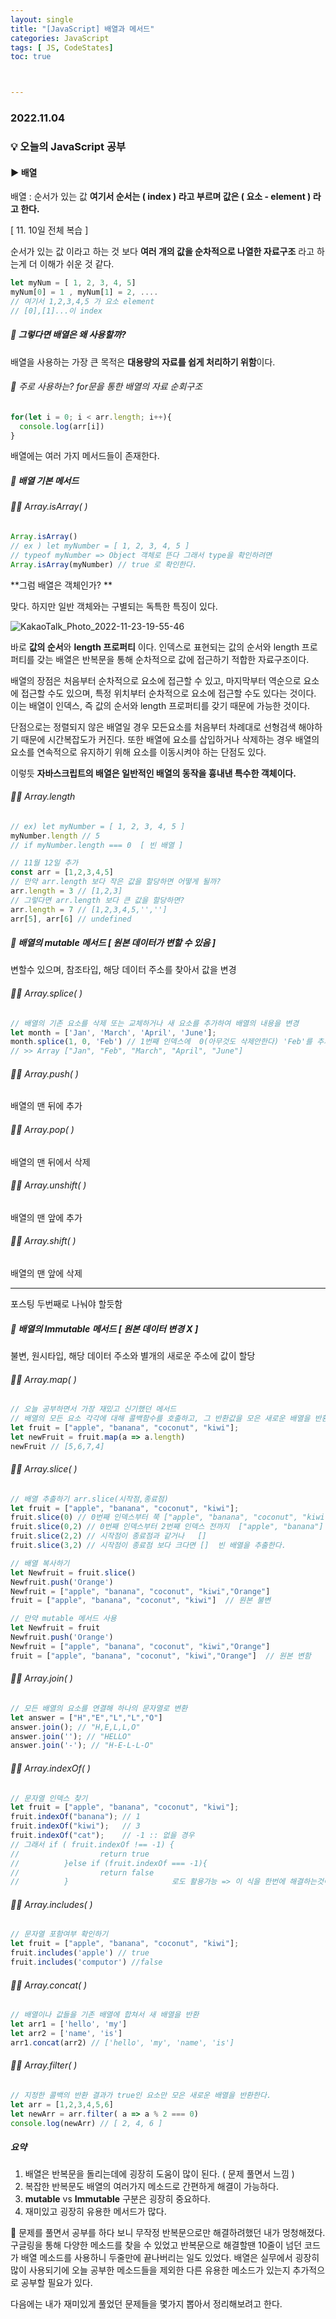 ```yaml
---
layout: single
title: "[JavaScript] 배열과 메서드"
categories: JavaScript
tags: [ JS, CodeStates]
toc: true



---
```


### 2022.11.04

### 💡  오늘의 JavaScript 공부 

#### ▶️ 배열  

배열 : 순서가 있는 값 **여기서 순서는 ( index ) 라고 부르며 값은 ( 요소 - element ) 라고 한다.** 

[ 11. 10일 전체 복습 ]

순서가 있는 값 이라고 하는 것 보다 **여러 개의 값을 순차적으로 나열한 자료구조** 라고 하는게 더 이해가 쉬운 것 같다.

```js
let myNum = [ 1, 2, 3, 4, 5]
myNum[0] = 1 , myNum[1] = 2, ....
// 여기서 1,2,3,4,5 가 요소 element
// [0],[1]...이 index
```

##### 📌 그렇다면 배열은 왜 사용할까? 

배열을 사용하는 가장 큰 목적은 **대용량의 자료를 쉽게 처리하기 위함**이다.

###### 📌 주로 사용하는? for문을 통한 배열의 자료 순회구조

```js
for(let i = 0; i < arr.length; i++){
  console.log(arr[i])
}
```

 배열에는 여러 가지 메서드들이 존재한다.  

##### 📌 배열 기본 메서드  

###### 🙆‍♂️ Array.isArray( )

```js 
Array.isArray() 
// ex ) let myNumber = [ 1, 2, 3, 4, 5 ] 
// typeof myNumber => Object 객체로 뜬다 그래서 type을 확인하려면 
Array.isArray(myNumber) // true 로 확인한다. 
```

**그럼 배열은 객체인가? **

맞다. 하지만 일반 객체와는 구별되는 독특한 특징이 있다. 

![KakaoTalk_Photo_2022-11-23-19-55-46](https://user-images.githubusercontent.com/104547038/203529595-f7f35d58-bd9a-42fc-bf9a-af66dd8dccce.jpeg)

바로 **값의 순서**와 **length 프로퍼티** 이다. 인덱스로 표현되는 값의 순서와 length 프로퍼티를 갖는 배열은 반복문을 통해 순차적으로 값에 접근하기 적합한 자료구조이다. 

배열의 장점은 처음부터 순차적으로 요소에 접근할 수 있고, 마지막부터 역순으로 요소에 접근할 수도 있으며, 특정 위치부터 순차적으로 요소에 접근할 수도 있다는 것이다. 이는 배열이 인덱스, 즉 값의 순서와 length 프로퍼티를 갖기 때문에 가능한 것이다. 

단점으로는 정렬되지 않은 배열일 경우 모든요소를 처음부터 차례대로 선형검색 해야하기 때문에 시간복잡도가 커진다. 또한 배열에 요소를 삽입하거나 삭제하는 경우 배열의 요소를 연속적으로 유지하기 위해 요소를 이동시켜야 하는 단점도 있다. 

이렇듯 **자바스크립트의 배열은 일반적인 배열의 동작을 흉내낸 특수한 객체이다.** 

###### 🙆‍♂️ Array.length

```js
// ex) let myNumber = [ 1, 2, 3, 4, 5 ] 
myNumber.length // 5 
// if myNumber.length === 0  [ 빈 배열 ]  

// 11월 12일 추가 
const arr = [1,2,3,4,5]
// 만약 arr.length 보다 작은 값을 할당하면 어떻게 될까? 
arr.length = 3 // [1,2,3]
// 그렇다면 arr.length 보다 큰 값을 할당하면? 
arr.length = 7 // [1,2,3,4,5,'','']
arr[5], arr[6] // undefined
```

##### 📌 배열의 mutable 메서드 [ 원본 데이터가 변할 수 있음 ]

변할수 있으며, 참조타입, 해당 데이터 주소를 찾아서 값을 변경

###### 🙆‍♂️ Array.splice( )

```js
// 배열의 기존 요소를 삭제 또는 교체하거나 새 요소를 추가하여 배열의 내용을 변경
let month = ['Jan', 'March', 'April', 'June'];
month.splice(1, 0, 'Feb') // 1번째 인덱스에  0(아무것도 삭제안한다) 'Feb'를 추가
// >> Array ["Jan", "Feb", "March", "April", "June"]
```

###### 🙆‍♂️ Array.push( )  

배열의 맨 뒤에 추가 

###### 🙆‍♂️ Array.pop( )

배열의 맨 뒤에서 삭제

###### 🙆‍♂️ Array.unshift( )

배열의 맨 앞에 추가 

###### 🙆‍♂️ Array.shift( )

배열의 맨 앞에 삭제 

-----------------------------------------------------------------

포스팅 두번째로 나눠야 할듯함

##### 📌 배열의 Immutable 메서드 [ 원본 데이터 변경 X ]

불변, 원시타입, 해당 데이터 주소와 별개의 새로운 주소에 값이 할당 

###### 🙆‍♂️ Array.map( )

```js
// 오늘 공부하면서 가장 재밌고 신기했던 메서드 
// 배열의 모든 요소 각각에 대해 콜백함수를 호출하고, 그 반환값을 모은 새로운 배열을 반환한다. 
let fruit = ["apple", "banana", "coconut", "kiwi"];
let newFruit = fruit.map(a => a.length)
newFruit // [5,6,7,4]
```

###### 🙆‍♂️ Array.slice( )

```js
// 배열 추출하기 arr.slice(시작점,종료점)
let fruit = ["apple", "banana", "coconut", "kiwi"];
fruit.slice(0) // 0번째 인덱스부터 쭉 ["apple", "banana", "coconut", "kiwi"]
fruit.slice(0,2) // 0번째 인덱스부터 2번째 인덱스 전까지  ["apple", "banana"]
fruit.slice(2,2) // 시작점이 종료점과 같거나 	[]
fruit.slice(3,2) // 시작점이 종료점 보다 크다면 []  빈 배열을 추출한다. 

// 배열 복사하기 
let Newfruit = fruit.slice()
Newfruit.push('Orange')
Newfruit = ["apple", "banana", "coconut", "kiwi","Orange"]
fruit = ["apple", "banana", "coconut", "kiwi"]  // 원본 불변

// 만약 mutable 메서드 사용 
let Newfruit = fruit
Newfruit.push('Orange')
Newfruit = ["apple", "banana", "coconut", "kiwi","Orange"]
fruit = ["apple", "banana", "coconut", "kiwi","Orange"]  // 원본 변함
```

###### 🙆‍♂️ Array.join( )

```js
// 모든 배열의 요소를 연결해 하나의 문자열로 변환
let answer = ["H","E","L","L","O"]
answer.join(); // "H,E,L,L,O"
answer.join(''); // "HELLO"
answer.join('-'); // "H-E-L-L-O"
```

###### 🙆‍♂️ Array.indexOf( )

```js
// 문자열 인덱스 찾기 
let fruit = ["apple", "banana", "coconut", "kiwi"];
fruit.indexOf("banana"); // 1
fruit.indexOf("kiwi");   // 3
fruit.indexOf("cat");    // -1 :: 없을 경우
// 그래서 if ( fruit.indexOf !== -1) {
//					return true
//			}else if (fruit.indexOf === -1){
//					return false
//			}						로도 활용가능 => 이 식을 한번에 해결하는것이 Array.includes( )
```

###### 🙆‍♂️ Array.includes( )

```js
// 문자열 포함여부 확인하기 
let fruit = ["apple", "banana", "coconut", "kiwi"];
fruit.includes('apple') // true
fruit.includes('computor') //false
```

###### 🙆‍♂️ Array.concat( )

```js
// 배열이나 값들을 기존 배열에 합쳐서 새 배열을 반환
let arr1 = ['hello', 'my']
let arr2 = ['name', 'is']
arr1.concat(arr2) // ['hello', 'my', 'name', 'is']
```

###### 🙆‍♂️ Array.filter( )

```js
// 지정한 콜백의 반환 결과가 true인 요소만 모은 새로운 배열을 반환한다. 
let arr = [1,2,3,4,5,6]
let newArr = arr.filter( a => a % 2 === 0)
console.log(newArr) // [ 2, 4, 6 ]
```



##### **요약**

1. 배열은 반복문을 돌리는데에 굉장히 도움이 많이 된다. ( 문제 풀면서 느낌 )
2. 복잡한 반복문도 배열의 여러가지 메소드로 간편하게 해결이 가능하다. 
3. **mutable** vs **Immutable** 구분은 굉장히 중요하다. 
4. 재미있고 굉장히 유용한 메서드가 많다. 

🐥 문제를 풀면서 공부를 하다 보니 무작정 반복문으로만 해결하려했던 내가 멍청해졌다. 구글링을 통해 다양한 메소드를 찾을 수 있었고 반복문으로 해결할땐 10줄이 넘던 코드가 배열 메소드를 사용하니 두줄만에 끝나버리는 일도 있었다. 배열은 실무에서 굉장히 많이 사용되기에 오늘 공부한 메소드들을 제외한 다른 유용한 메소드가 있는지 추가적으로 공부할 필요가 있다. 

다음에는 내가 재미있게 풀었던 문제들을 몇가지 뽑아서 정리해보려고 한다. 
